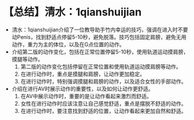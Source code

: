 # 【总结】清水：1qianshuijian

-   清水：1qianshuijian介绍了一位教导助手竹内幸运的技巧，强调在进入时不要动Penis，找到舒适点停留5-10秒，避免脱落。技巧包括固定肩膀，避免无用动作，重力为主的体位，以及在G点位置的动作。
-   介绍第二版的动作变化，包括在正常位置停留5-10秒，使用轨道运动摸肩膀，摸腿等动作。
    1.  第二版的动作变化包括停留在正常位置和使用轨道运动摸肩膀等动作。
    2.  在进行动作时，重点是摸腿和肩膀，让动作更加稳定。
    3.  在进行动作时，特别强调摸腿和肩膀的动作，以及适合女性的手部动作。
-   介绍在进行AV时展示动作的重要性，以及如何让动作更舒适。
    1.  在AV中展示动作时，重要的是让动作看起来激烈而舒适。
    2.  女性在进行动作时应该注意让自己感觉舒适，重点是摆脱不舒适的动作。
    3.  在进行动作时，要注意找到舒适的位置，让动作看起来更加自然和舒适。
